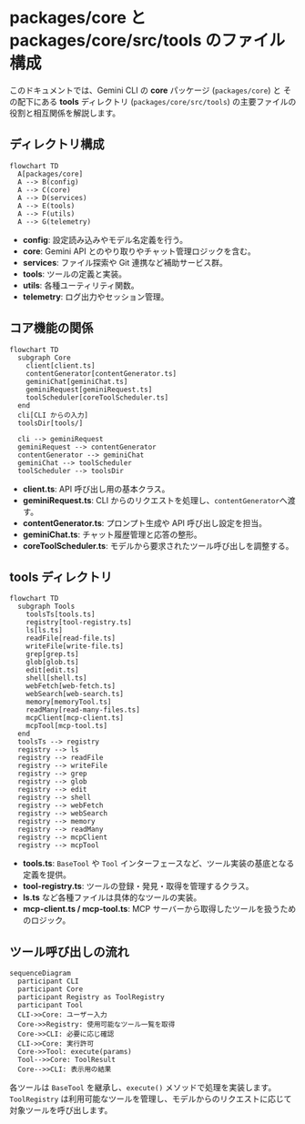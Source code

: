 # packages/core と packages/core/src/tools のファイル構成

このドキュメントでは、Gemini CLI の **core** パッケージ (`packages/core`) と
その配下にある **tools** ディレクトリ (`packages/core/src/tools`) の主要ファイルの
役割と相互関係を解説します。

## ディレクトリ構成

```mermaid
flowchart TD
  A[packages/core]
  A --> B(config)
  A --> C(core)
  A --> D(services)
  A --> E(tools)
  A --> F(utils)
  A --> G(telemetry)
```

- **config**: 設定読み込みやモデル名定義を行う。
- **core**: Gemini API とのやり取りやチャット管理ロジックを含む。
- **services**: ファイル探索や Git 連携など補助サービス群。
- **tools**: ツールの定義と実装。
- **utils**: 各種ユーティリティ関数。
- **telemetry**: ログ出力やセッション管理。

## コア機能の関係

```mermaid
flowchart TD
  subgraph Core
    client[client.ts]
    contentGenerator[contentGenerator.ts]
    geminiChat[geminiChat.ts]
    geminiRequest[geminiRequest.ts]
    toolScheduler[coreToolScheduler.ts]
  end
  cli[CLI からの入力]
  toolsDir[tools/]

  cli --> geminiRequest
  geminiRequest --> contentGenerator
  contentGenerator --> geminiChat
  geminiChat --> toolScheduler
  toolScheduler --> toolsDir
```

- **client.ts**: API 呼び出し用の基本クラス。
- **geminiRequest.ts**: CLI からのリクエストを処理し、`contentGenerator`へ渡す。
- **contentGenerator.ts**: プロンプト生成や API 呼び出し設定を担当。
- **geminiChat.ts**: チャット履歴管理と応答の整形。
- **coreToolScheduler.ts**: モデルから要求されたツール呼び出しを調整する。

## tools ディレクトリ

```mermaid
flowchart TD
  subgraph Tools
    toolsTs[tools.ts]
    registry[tool-registry.ts]
    ls[ls.ts]
    readFile[read-file.ts]
    writeFile[write-file.ts]
    grep[grep.ts]
    glob[glob.ts]
    edit[edit.ts]
    shell[shell.ts]
    webFetch[web-fetch.ts]
    webSearch[web-search.ts]
    memory[memoryTool.ts]
    readMany[read-many-files.ts]
    mcpClient[mcp-client.ts]
    mcpTool[mcp-tool.ts]
  end
  toolsTs --> registry
  registry --> ls
  registry --> readFile
  registry --> writeFile
  registry --> grep
  registry --> glob
  registry --> edit
  registry --> shell
  registry --> webFetch
  registry --> webSearch
  registry --> memory
  registry --> readMany
  registry --> mcpClient
  registry --> mcpTool
```

- **tools.ts**: `BaseTool` や `Tool` インターフェースなど、ツール実装の基底となる定義を提供。
- **tool-registry.ts**: ツールの登録・発見・取得を管理するクラス。
- **ls.ts** など各種ファイルは具体的なツールの実装。
- **mcp-client.ts / mcp-tool.ts**: MCP サーバーから取得したツールを扱うためのロジック。

## ツール呼び出しの流れ

```mermaid
sequenceDiagram
  participant CLI
  participant Core
  participant Registry as ToolRegistry
  participant Tool
  CLI->>Core: ユーザー入力
  Core->>Registry: 使用可能なツール一覧を取得
  Core->>CLI: 必要に応じ確認
  CLI->>Core: 実行許可
  Core->>Tool: execute(params)
  Tool-->>Core: ToolResult
  Core-->>CLI: 表示用の結果
```

各ツールは `BaseTool` を継承し、`execute()` メソッドで処理を実装します。
`ToolRegistry` は利用可能なツールを管理し、モデルからのリクエストに応じて
対象ツールを呼び出します。

